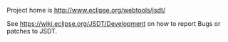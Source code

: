 Project home is http://www.eclipse.org/webtools/jsdt/

See https://wiki.eclipse.org/JSDT/Development on how to report Bugs or patches to JSDT.

